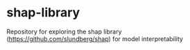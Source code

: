 # shap-library
Repository for exploring the shap library (https://github.com/slundberg/shap) for model interpretability
